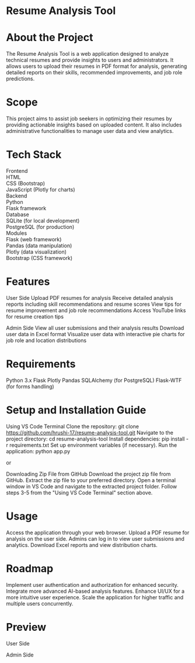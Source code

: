 # <h1>Resume Analysis Tool<h1>
# About the Project
The Resume Analysis Tool is a web application designed to analyze technical resumes and provide insights to users and administrators. It allows users to upload their resumes in PDF format for analysis, generating detailed reports on their skills, recommended improvements, and job role predictions.
<br>
# Scope
This project aims to assist job seekers in optimizing their resumes by providing actionable insights based on uploaded content. It also includes administrative functionalities to manage user data and view analytics.
<br>
# Tech Stack
Frontend
<br>
HTML
<br>
CSS (Bootstrap)
<br>
JavaScript (Plotly for charts)
<br>
Backend
<br>
Python
<br>
Flask framework
<br>
Database
<br>
SQLite (for local development)
<br>
PostgreSQL (for production)
<br>
Modules
<br>
Flask (web framework)
<br>
Pandas (data manipulation)
<br>
Plotly (data visualization)
<br>
Bootstrap (CSS framework)
<br>

# Features
User Side
Upload PDF resumes for analysis
Receive detailed analysis reports including skill recommendations and resume scores
View tips for resume improvement and job role recommendations
Access YouTube links for resume creation tips

Admin Side
View all user submissions and their analysis results
Download user data in Excel format
Visualize user data with interactive pie charts for job role and location distributions

# Requirements
Python 3.x
Flask
Plotly
Pandas
SQLAlchemy (for PostgreSQL)
Flask-WTF (for forms handling)

# Setup and Installation Guide
Using VS Code Terminal
Clone the repository:
git clone https://github.com/hrushi-17/resume-analysis-tool.git
Navigate to the project directory:
cd resume-analysis-tool
Install dependencies:
pip install -r requirements.txt
Set up environment variables (if necessary).
Run the application:
python app.py

or

Downloading Zip File from GitHub
Download the project zip file from GitHub.
Extract the zip file to your preferred directory.
Open a terminal window in VS Code and navigate to the extracted project folder.
Follow steps 3-5 from the "Using VS Code Terminal" section above.

# Usage
Access the application through your web browser.
Upload a PDF resume for analysis on the user side.
Admins can log in to view user submissions and analytics.
Download Excel reports and view distribution charts.

# Roadmap
Implement user authentication and authorization for enhanced security.
Integrate more advanced AI-based analysis features.
Enhance UI/UX for a more intuitive user experience.
Scale the application for higher traffic and multiple users concurrently.

# Preview
User Side

Admin Side
